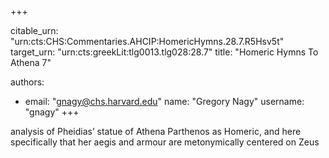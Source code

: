 +++


citable_urn: "urn:cts:CHS:Commentaries.AHCIP:HomericHymns.28.7.R5Hsv5t"
target_urn: "urn:cts:greekLit:tlg0013.tlg028:28.7"
title: "Homeric Hymns To Athena 7"

authors:
- email: "gnagy@chs.harvard.edu"
  name: "Gregory Nagy"
  username: "gnagy"
+++

<p>analysis of Pheidias’ statue of Athena Parthenos as Homeric, and here specifically that her aegis and armour are metonymically centered on Zeus</p>